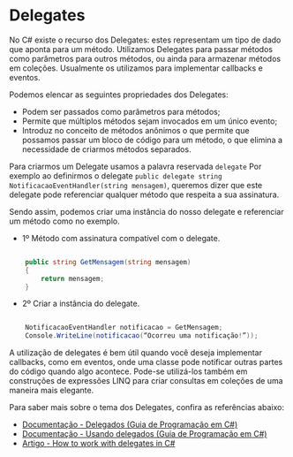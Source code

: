 # Delegates

No C# existe o recurso dos Delegates: estes representam um tipo de dado que aponta para um método. Utilizamos Delegates para passar métodos como parâmetros para outros métodos, ou ainda para armazenar métodos em coleções. Usualmente os utilizamos para implementar callbacks e eventos.

Podemos elencar as seguintes propriedades dos Delegates:

- Podem ser passados como parâmetros para métodos;
- Permite que múltiplos métodos sejam invocados em um único evento;
- Introduz no conceito de métodos anônimos o que permite que possamos passar um bloco de código para um método, o que elimina a necessidade de criarmos métodos separados.

Para criarmos um Delegate usamos a palavra reservada `delegate` Por exemplo ao definirmos o delegate `public delegate string NotificacaoEventHandler(string mensagem)`, queremos dizer que este delegate pode referenciar qualquer método que respeita a sua assinatura.

Sendo assim, podemos criar uma instância do nosso delegate e referenciar um método como no exemplo.

- 1º Método com assinatura compatível com o delegate.

```csharp

    public string GetMensagem(string mensagem)
    {
        return mensagem;
    }

```

- 2º Criar a instância do delegate.

```csharp

    NotificacaoEventHandler notificacao = GetMensagem;
    Console.WriteLine(notificacao(“Ocorreu uma notificação!”));

```

A utilização de delegates é bem útil quando você deseja implementar callbacks, como em eventos, onde uma classe pode notificar outras partes do código quando algo acontece. Pode-se utilizá-los também em construções de expressões LINQ para criar consultas em coleções de uma maneira mais elegante.

Para saber mais sobre o tema dos Delegates, confira as referências abaixo:

- [Documentação - Delegados (Guia de Programação em C#)](https://learn.microsoft.com/pt-br/dotnet/csharp/programming-guide/delegates/)
- [Documentação - Usando delegados (Guia de Programação em C#)](https://learn.microsoft.com/pt-br/dotnet/csharp/programming-guide/delegates/using-delegates)
- [Artigo - How to work with delegates in C#](https://www.infoworld.com/article/2240268/how-to-work-with-delegates-in-csharp.html)
